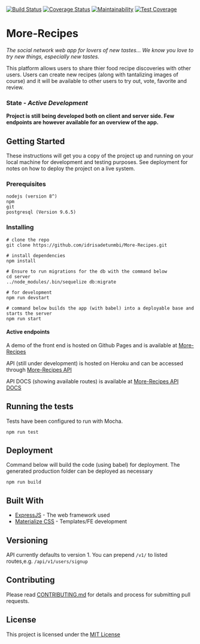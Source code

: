 [![Build Status](https://travis-ci.org/idrisadetunmbi/More-Recipes.svg?branch=development)](https://travis-ci.org/idrisadetunmbi/More-Recipes) [![Coverage Status](https://coveralls.io/repos/github/idrisadetunmbi/More-Recipes/badge.svg?branch=server-development)](https://coveralls.io/github/idrisadetunmbi/More-Recipes?branch=server-development) [![Maintainability](https://api.codeclimate.com/v1/badges/a5634122fa0eb6fe9aff/maintainability)](https://codeclimate.com/github/idrisadetunmbi/More-Recipes/maintainability) [![Test Coverage](https://api.codeclimate.com/v1/badges/a5634122fa0eb6fe9aff/test_coverage)](https://codeclimate.com/github/idrisadetunmbi/More-Recipes/test_coverage)

# More-Recipes

_The social network web app for lovers of new tastes... We know you love to try new things, especially new tastes._

This platform allows users to share thier food recipe discoveries with other users. Users can create new recipes (along with tantalizing images of course) and it will be available to other users to try out, vote, favorite and review.


### State - _Active Development_

**Project is still being developed both on client and server side. Few endpoints are however available for an overview of the app.**

## Getting Started

These instructions will get you a copy of the project up and running on your local machine for development and testing purposes. See deployment for notes on how to deploy the project on a live system.

### Prerequisites

```
nodejs (version 8^)
npm
git
postgresql (Version 9.6.5)
```


### Installing

```
# clone the repo
git clone https://github.com/idrisadetunmbi/More-Recipes.git

# install dependencies
npm install

# Ensure to run migrations for the db with the command below
cd server
../node_modules/.bin/sequelize db:migrate

# for development
npm run devstart

# command below builds the app (with babel) into a deployable base and starts the server
npm run start

```

#### Active endpoints
A demo of the front end is hosted on Github Pages and is available at [More-Recipes](https://idrisadetunmbi.github.io/More-Recipes/templates/index.html)

API (still under development) is hosted on Heroku and can be accessed through [More-Recipes API](https://emorerecipes.herokuapp.com)

API DOCS (showing available routes) is available at [More-Recipes API DOCS](https://emorerecipes.herokuapp.com/api/docs/)

## Running the tests

Tests have been configured to run with Mocha.
```
npm run test
```

## Deployment

Command below will build the code (using babel) for deployment. The generated production folder can be deployed as necessary
```
npm run build
```

## Built With

* [ExpressJS](https://expressjs.com/) - The web framework used
* [Materialize CSS](materializecss.com) - Templates/FE development

## Versioning

API currently defaults to version 1. You can prepend `/v1/` to listed routes,e.g. `/api/v1/users/signup`

## Contributing

Please read [CONTRIBUTING.md](https://gist.github.com/PurpleBooth/b24679402957c63ec426) for details and process for submitting pull requests.

## License

This project is licensed under the [MIT License](https://opensource.org/licenses/MIT)
